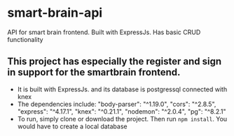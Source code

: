 # smart-brain-api
API for smart brain frontend. Built with ExpressJs. Has basic CRUD functionality


## This project has especially the register and sign in support for the smartbrain frontend.
- It is built with ExpressJs. and its database is postgressql connected with knex
- The dependencies include:
    "body-parser": "^1.19.0",
    "cors": "^2.8.5",
    "express": "^4.17.1",
    "knex": "^0.21.1",
    "nodemon": "^2.0.4",
    "pg": "^8.2.1"
- To run, simply clone or download the project. Then run `npm install`. You would have to create a local database
